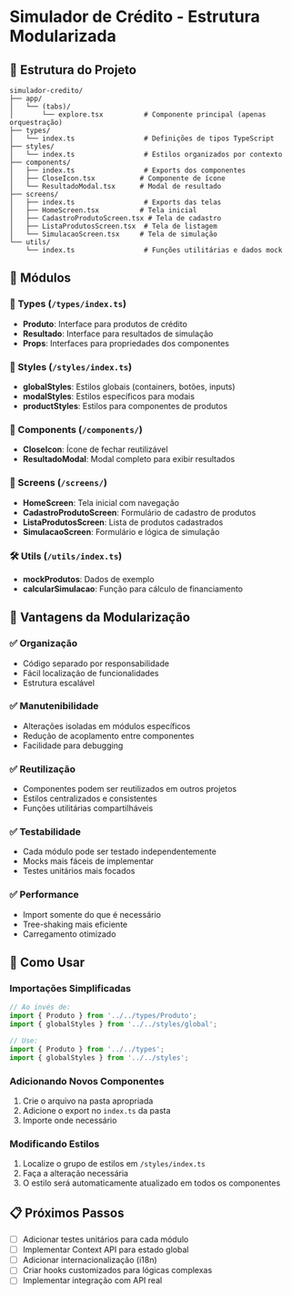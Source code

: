 # Simulador de Crédito - Estrutura Modularizada

## 📁 Estrutura do Projeto

```
simulador-credito/
├── app/
│   └── (tabs)/
│       └── explore.tsx          # Componente principal (apenas orquestração)
├── types/
│   └── index.ts                 # Definições de tipos TypeScript
├── styles/
│   └── index.ts                 # Estilos organizados por contexto
├── components/
│   ├── index.ts                 # Exports dos componentes
│   ├── CloseIcon.tsx           # Componente de ícone
│   └── ResultadoModal.tsx      # Modal de resultado
├── screens/
│   ├── index.ts                 # Exports das telas
│   ├── HomeScreen.tsx          # Tela inicial
│   ├── CadastroProdutoScreen.tsx # Tela de cadastro
│   ├── ListaProdutosScreen.tsx  # Tela de listagem
│   └── SimulacaoScreen.tsx     # Tela de simulação
└── utils/
    └── index.ts                 # Funções utilitárias e dados mock
```

## 🔧 Módulos

### 📝 Types (`/types/index.ts`)
- **Produto**: Interface para produtos de crédito
- **Resultado**: Interface para resultados de simulação
- **Props**: Interfaces para propriedades dos componentes

### 🎨 Styles (`/styles/index.ts`)
- **globalStyles**: Estilos globais (containers, botões, inputs)
- **modalStyles**: Estilos específicos para modais
- **productStyles**: Estilos para componentes de produtos

### 🧱 Components (`/components/`)
- **CloseIcon**: Ícone de fechar reutilizável
- **ResultadoModal**: Modal completo para exibir resultados

### 📱 Screens (`/screens/`)
- **HomeScreen**: Tela inicial com navegação
- **CadastroProdutoScreen**: Formulário de cadastro de produtos
- **ListaProdutosScreen**: Lista de produtos cadastrados
- **SimulacaoScreen**: Formulário e lógica de simulação

### 🛠 Utils (`/utils/index.ts`)
- **mockProdutos**: Dados de exemplo
- **calcularSimulacao**: Função para cálculo de financiamento

## 🚀 Vantagens da Modularização

### ✅ **Organização**
- Código separado por responsabilidade
- Fácil localização de funcionalidades
- Estrutura escalável

### ✅ **Manutenibilidade**
- Alterações isoladas em módulos específicos
- Redução de acoplamento entre componentes
- Facilidade para debugging

### ✅ **Reutilização**
- Componentes podem ser reutilizados em outros projetos
- Estilos centralizados e consistentes
- Funções utilitárias compartilháveis

### ✅ **Testabilidade**
- Cada módulo pode ser testado independentemente
- Mocks mais fáceis de implementar
- Testes unitários mais focados

### ✅ **Performance**
- Import somente do que é necessário
- Tree-shaking mais eficiente
- Carregamento otimizado

## 🔄 Como Usar

### Importações Simplificadas
```typescript
// Ao invés de:
import { Produto } from '../../types/Produto';
import { globalStyles } from '../../styles/global';

// Use:
import { Produto } from '../../types';
import { globalStyles } from '../../styles';
```

### Adicionando Novos Componentes
1. Crie o arquivo na pasta apropriada
2. Adicione o export no `index.ts` da pasta
3. Importe onde necessário

### Modificando Estilos
1. Localize o grupo de estilos em `/styles/index.ts`
2. Faça a alteração necessária
3. O estilo será automaticamente atualizado em todos os componentes

## 📋 Próximos Passos

- [ ] Adicionar testes unitários para cada módulo
- [ ] Implementar Context API para estado global
- [ ] Adicionar internacionalização (i18n)
- [ ] Criar hooks customizados para lógicas complexas
- [ ] Implementar integração com API real
